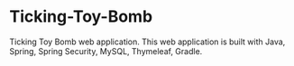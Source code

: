 # Ticking-Toy-Bomb
Ticking Toy Bomb web application. This web application is built with Java, Spring, Spring Security, MySQL, Thymeleaf, Gradle.
